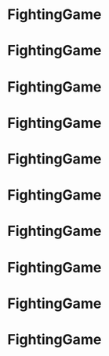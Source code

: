 # FightingGame
# FightingGame
# FightingGame
# FightingGame
# FightingGame
# FightingGame
# FightingGame
# FightingGame
# FightingGame
# FightingGame
